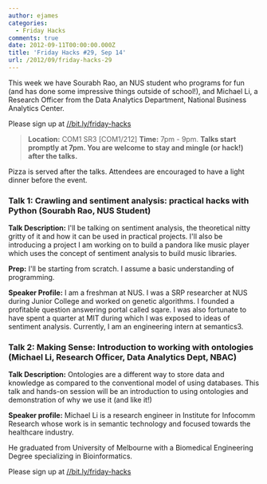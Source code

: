 ```yaml
---
author: ejames
categories:
  - Friday Hacks
comments: true
date: 2012-09-11T00:00:00.000Z
title: 'Friday Hacks #29, Sep 14'
url: /2012/09/friday-hacks-29
---
```


This week we have Sourabh Rao, an NUS student who programs for fun (and has done some impressive things outside of school!), and Michael Li, a Research Officer from the Data Analytics Department, National Business Analytics Center.

Please sign up at <a href="//bit.ly/friday-hacks">//bit.ly/friday-hacks</a>
<blockquote><strong>Location:</strong> COM1 SR3 [COM1/212]
<strong>Time:</strong> 7pm - 9pm.
<strong>Talks start promptly at 7pm. You are welcome to stay and mingle (or hack!) after the talks.</strong></blockquote>
Pizza is served after the talks. Attendees are encouraged to have a light dinner before the event.
<h3>Talk 1: Crawling and sentiment analysis: practical hacks with Python (Sourabh Rao, NUS Student)</h3>
<strong>Talk Description:</strong>
I'll be talking on sentiment analysis, the theoretical nitty gritty of it and how it can be used in practical projects. I'll also be introducing a project I am working on to build a pandora like music player which uses the concept of sentiment analysis to build music libraries.

<strong>Prep:</strong>
I'll be starting from scratch. I assume a basic understanding of programming.

<strong>Speaker Profile:</strong>
I am a freshman at NUS. I was a SRP researcher at NUS during Junior College and worked on genetic algorithms. I founded a profitable question answering portal called sqare. I was also fortunate to have spent a quarter at MIT during which I was exposed to ideas of sentiment analysis. Currently, I am an engineering intern at semantics3.
<h3>Talk 2: Making Sense: Introduction to working with ontologies (Michael Li, Research Officer, Data Analytics Dept, NBAC)</h3>
<strong>Talk Description:</strong>
Ontologies are a different way to store data and knowledge as compared to the conventional model of using databases. This talk and hands-on session will be an introduction to using ontologies and demonstration of why we use it (and like it!)

<strong>Speaker profile:</strong>
Michael Li is a research engineer in Institute for Infocomm Research whose work is in semantic technology and focused towards the healthcare industry.

He graduated from University of Melbourne with a Biomedical Engineering Degree specializing in Bioinformatics.

Please sign up at <a href="//bit.ly/friday-hacks">//bit.ly/friday-hacks</a>

&nbsp;
